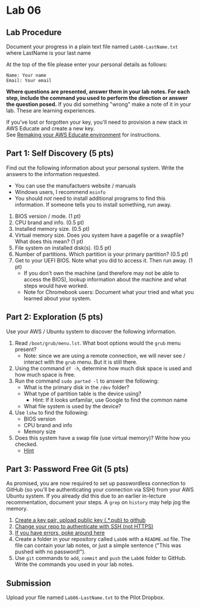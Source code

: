 # Lab 06

## Lab Procedure

Document your progress in a plain text file named `Lab06-LastName.txt`  
where LastName is your last name

At the top of the file please enter your personal details as follows:

```
Name: Your name
Email: Your email

```

**Where questions are presented, answer them in your lab notes. For each step, include the command you used to perform the direction or answer the question posed.** If you did something "wrong" make a note of it in your lab. These are learning experiences.

If you've lost or forgotten your key, you'll need to provision a new stack in AWS Educate and create a new key.  
See [Remaking your AWS Educate environment](../../..) for instructions.

## Part 1: Self Discovery (5 pts)

Find out the following information about your personal system. Write the answers to the information requested.

- You can use the manufactuers website / manuals
- Windows users, I recommend `msinfo`
- You should _not_ need to install additional programs to find this information. If someone tells you to install something, run away.

1. BIOS version / mode. (1 pt)
2. CPU brand and info. (0.5 pt)
3. Installed memory size. (0.5 pt)
4. Virtual memory size. Does you system have a pagefile or a swapfile? What does this mean? (1 pt)
5. File system on installed disk(s). (0.5 pt)
6. Number of partitions. Which partition is your primary partition? (0.5 pt)
7. Get to your UEFI BIOS. Note what you did to access it. Then run away. (1 pt)
   - If you don't own the machine (and therefore may not be able to access the BIOS), lookup information about the machine and what steps would have worked.
   - Note for Chromebook users: Document what your tried and what you learned about your system.

## Part 2: Exploration (5 pts)

Use your AWS / Ubuntu system to discover the following information.

1. Read `/boot/grub/menu.lst`. What boot options would the `grub` menu present?
   - Note: since we are using a remote connection, we will never see / interact with the `grub` menu. But it is still there.
2. Using the command `df -h`, determine how much disk space is used and how much space is free.
3. Run the command `sudo parted -l` to answer the following:
   - What is the primary disk in the `/dev` folder?
   - What type of partition table is the device using?
     - Hint: If it looks unfamilar, use Google to find the common name
   - What file system is used by the device?
4. Use `lshw` to find the following:
   - BIOS version
   - CPU brand and info
   - Memory size
5. Does this system have a swap file (use virtual memory)? Write how you checked.
   - [Hint](https://unix.stackexchange.com/questions/23072/how-can-i-check-if-swap-is-active-from-the-command-line)

## Part 3: Password Free Git (5 pts)

As promised, you are now required to set up passwordless connection to GitHub (so you'll be authenticating your connection via SSH) from your AWS Ubuntu system. If you already did this due to an earlier in-lecture recommentation, document your steps. A `grep` on `history` may help jog the memory.

1. [Create a key pair, upload public key (.\*\.pub) to github](https://docs.github.com/en/github/authenticating-to-github/generating-a-new-ssh-key-and-adding-it-to-the-ssh-agent)
2. [Change your repo to authenticate with SSH (not HTTPS)](https://help.github.jp/enterprise/2.11/user/articles/changing-a-remote-s-url/)
3. [If you have errors, poke around here](https://docs.github.com/en/github/authenticating-to-github/error-permission-denied-publickey)
4. Create a folder in your repository called `Lab06` with a `README.md` file. The file can contain your lab notes, or just a simple sentence ("This was pushed with no password!").
5. Use `git` commands to `add`, `commit` and `push` the `Lab06` folder to GitHub. Write the commands you used in your lab notes.

## Submission

Upload your file named `Lab06-LastName.txt` to the Pilot Dropbox.
